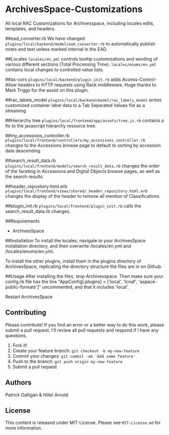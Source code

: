 # ArchivesSpace-Customizations
All local RAC Customizations for Archivesspace, including locales edits, templates, and headers.

##ead_converter.rb
We have changed `plugins/local/backend/model/ead_converter.rb` to automatically publish notes and text unless marked internal in the EAD.

##Locales
`locales/en.yml` controls tooltip customizations and wording of various different sections (Total Processing Time).
`locales/enums/en.yml` contains local changes to controlled value lists.

##as-cors
`plugins/local/backend/plugin_init.rb` adds Access-Control-Allow headers to HTTP requests using Rack middleware. Huge thanks to Mark Triggs for the assist on this plugin.

##rac_labels_model
`plugins/local/backend/model/rac_labels_model` writes customized container label data to a Tab Separated Values file as a streaming

##Hierarchy tree
`plugins/local/frontend/app/assets/tree.js.rb` contains a fix to the javascript hierarchy resource tree.

##my_accessions_controller.rb
`plugins/local/frontend/controllers/my_accessions_controller.rb` changes to the Accessions browse page to default to sorting by accession date descending.

##search_result_data.rb
`plugins/local/frontend/models/search_result_data.rb` changes the order of the faceting in Accessions and Digital Objects browse pages, as well as the search results.

##header_repository.html.erb
`plugins/local/frontend/views/shared/_header_repository.html.erb` changes the display of the header to remove all mention of Classifications

##plugin_init.rb
`plugins/local/frontend/plugin_init.rb` calls the search_result_data.rb changes.

##Requirements
*   ArchivesSpace

##Installation
To install the locales, navigate to your ArchivesSpace installation directory, and then overwrite /locales/en.yml and /locales/enums/en.yml.

To install the other plugins, install them in the plugins directory of ArchivesSpace, replicating the directory structure the files are in on Github.

##Usage
After installing the files, stop Archivesspace. Then make sure your config.rb file has the line "AppConfig[:plugins] = ['local',  'lcnaf', 'aspace-public-formats']" uncommented, and that it includes 'local'.

Restart ArchivesSpace

## Contributing

Please contribute! If you find an error or a better way to do this work, please submit a pull request. I'll review all pull requests and respond if I have any questions.

1. Fork it!
2. Create your feature branch: `git checkout -b my-new-feature`
3. Commit your changes: `git commit -am 'Add some feature'`
4. Push to the branch: `git push origin my-new-feature`
5. Submit a pull request

## Authors

Patrick Galligan & Hillel Arnold

## License

This content is released under MIT-License. Please see `MIT-License.md` for more information.
